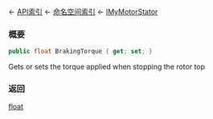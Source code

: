 ← [API索引](Api-Index) ← [命名空间索引](Namespace-Index) ← [IMyMotorStator](Sandbox.ModAPI.Ingame.IMyMotorStator)

### 概要

```csharp
public float BrakingTorque { get; set; }
```

Gets or sets the torque applied when stopping the rotor top

### 返回

[float](https://docs.microsoft.com/en-us/dotnet/api/System.Single?view=netframework-4.6)

